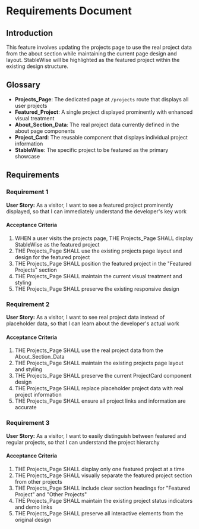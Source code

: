 # Requirements Document

## Introduction

This feature involves updating the projects page to use the real project data from the about section while maintaining the current page design and layout. StableWise will be highlighted as the featured project within the existing design structure.

## Glossary

- **Projects_Page**: The dedicated page at `/projects` route that displays all user projects
- **Featured_Project**: A single project displayed prominently with enhanced visual treatment
- **About_Section_Data**: The real project data currently defined in the about page components
- **Project_Card**: The reusable component that displays individual project information
- **StableWise**: The specific project to be featured as the primary showcase

## Requirements

### Requirement 1

**User Story:** As a visitor, I want to see a featured project prominently displayed, so that I can immediately understand the developer's key work

#### Acceptance Criteria

1. WHEN a user visits the projects page, THE Projects_Page SHALL display StableWise as the featured project
2. THE Projects_Page SHALL use the existing projects page layout and design for the featured project
3. THE Projects_Page SHALL position the featured project in the "Featured Projects" section
4. THE Projects_Page SHALL maintain the current visual treatment and styling
5. THE Projects_Page SHALL preserve the existing responsive design

### Requirement 2

**User Story:** As a visitor, I want to see real project data instead of placeholder data, so that I can learn about the developer's actual work

#### Acceptance Criteria

1. THE Projects_Page SHALL use the real project data from the About_Section_Data
2. THE Projects_Page SHALL maintain the existing projects page layout and styling
3. THE Projects_Page SHALL preserve the current ProjectCard component design
4. THE Projects_Page SHALL replace placeholder project data with real project information
5. THE Projects_Page SHALL ensure all project links and information are accurate

### Requirement 3

**User Story:** As a visitor, I want to easily distinguish between featured and regular projects, so that I can understand the project hierarchy

#### Acceptance Criteria

1. THE Projects_Page SHALL display only one featured project at a time
2. THE Projects_Page SHALL visually separate the featured project section from other projects
3. THE Projects_Page SHALL include clear section headings for "Featured Project" and "Other Projects"
4. THE Projects_Page SHALL maintain the existing project status indicators and demo links
5. THE Projects_Page SHALL preserve all interactive elements from the original design